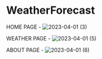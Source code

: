 # WeatherForecast
HOME PAGE - 
![2023-04-01 (3)](https://user-images.githubusercontent.com/103110193/229267375-4a79b81f-3acf-4791-ad56-03ef26411c0e.png)


WEATHER PAGE -
![2023-04-01 (5)](https://user-images.githubusercontent.com/103110193/229267394-ac9628e4-138d-4197-9ea9-d8a4d75a502b.png)


ABOUT PAGE - 
![2023-04-01 (6)](https://user-images.githubusercontent.com/103110193/229267415-3f33b353-be2b-4002-9c7c-731b94617ad4.png)
